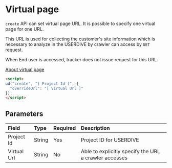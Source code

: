 # Virtual page

`create` API can set virtual page URL.
It is possible to specify one virtual page for one URL.

This URL is used for collecting the customer's site information
which is necessary to analyze in the USERDIVE by crawler can access by `GET` request.

When End user is accessed, tracker does not issue request for this URL.

[About virtual page](../../../../guide/snapshot.html)

```html
<script>
ud("create", "[ Project Id ]", {
  "overrideUrl": "[ Virtual Url ]"
});
</script>
```

## Parameters

| Field       | Type   | Required | Description                                           |
|:------------|:-------|:---------|:------------------------------------------------------|
| Project Id  | String | Yes      | Project ID for USERDIVE                               |
| Virtual Url | String | No       | Able to explicitly specify the URL a crawler accesses |
